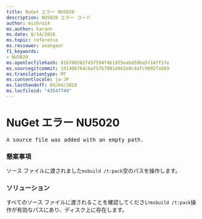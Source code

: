 ```yaml
---
title: NuGet エラー NU5020
description: NU5020 エラー コード
author: mishra14
ms.author: karann
ms.date: 8/14/2018
ms.topic: reference
ms.reviewer: anangaur
f1_keywords:
- NU5020
ms.openlocfilehash: 81b780202f45f594f4b1d55eabd59ba5f14ff1fe
ms.sourcegitcommit: 1d1406764c6af5fb7801d462e0c4afc9092fa569
ms.translationtype: MT
ms.contentlocale: ja-JP
ms.lasthandoff: 09/04/2018
ms.locfileid: "43547749"
---
```

# <a name="nuget-error-nu5020"></a>NuGet エラー NU5020
<pre>A source file was added with an empty path.</pre>

### <a name="issue"></a>懸案事項

ソース ファイルに渡されました`msbuild /t:pack`空のパスを操作します。


### <a name="solution"></a>ソリューション

すべてのソース ファイルに渡されることを確認してください`msbuild /t:pack`操作が有効なパスにあり、ディスク上に存在します。

